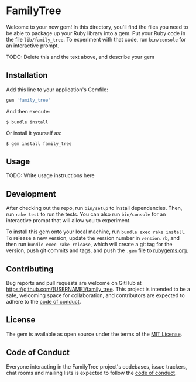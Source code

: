 # FamilyTree

Welcome to your new gem! In this directory, you'll find the files you need to be able to package up your Ruby library into a gem. Put your Ruby code in the file `lib/family_tree`. To experiment with that code, run `bin/console` for an interactive prompt.

TODO: Delete this and the text above, and describe your gem

## Installation

Add this line to your application's Gemfile:

```ruby
gem 'family_tree'
```

And then execute:

    $ bundle install

Or install it yourself as:

    $ gem install family_tree

## Usage

TODO: Write usage instructions here

## Development

After checking out the repo, run `bin/setup` to install dependencies. Then, run `rake test` to run the tests. You can also run `bin/console` for an interactive prompt that will allow you to experiment.

To install this gem onto your local machine, run `bundle exec rake install`. To release a new version, update the version number in `version.rb`, and then run `bundle exec rake release`, which will create a git tag for the version, push git commits and tags, and push the `.gem` file to [rubygems.org](https://rubygems.org).

## Contributing

Bug reports and pull requests are welcome on GitHub at https://github.com/[USERNAME]/family_tree. This project is intended to be a safe, welcoming space for collaboration, and contributors are expected to adhere to the [code of conduct](https://github.com/[USERNAME]/family_tree/blob/master/CODE_OF_CONDUCT.md).


## License

The gem is available as open source under the terms of the [MIT License](https://opensource.org/licenses/MIT).

## Code of Conduct

Everyone interacting in the FamilyTree project's codebases, issue trackers, chat rooms and mailing lists is expected to follow the [code of conduct](https://github.com/[USERNAME]/family_tree/blob/master/CODE_OF_CONDUCT.md).
